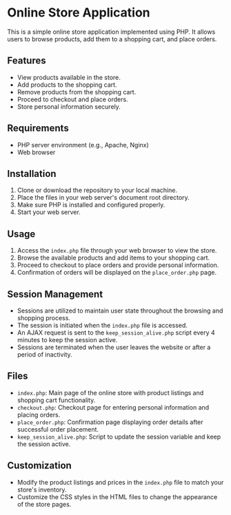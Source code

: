 # Online Store Application

This is a simple online store application implemented using PHP. It allows users to browse products, add them to a shopping cart, and place orders.

## Features

- View products available in the store.
- Add products to the shopping cart.
- Remove products from the shopping cart.
- Proceed to checkout and place orders.
- Store personal information securely.

## Requirements

- PHP server environment (e.g., Apache, Nginx)
- Web browser

## Installation

1. Clone or download the repository to your local machine.
2. Place the files in your web server's document root directory.
3. Make sure PHP is installed and configured properly.
4. Start your web server.

## Usage

1. Access the `index.php` file through your web browser to view the store.
2. Browse the available products and add items to your shopping cart.
3. Proceed to checkout to place orders and provide personal information.
4. Confirmation of orders will be displayed on the `place_order.php` page.

## Session Management

- Sessions are utilized to maintain user state throughout the browsing and shopping process.
- The session is initiated when the `index.php` file is accessed.
- An AJAX request is sent to the `keep_session_alive.php` script every 4 minutes to keep the session active.
- Sessions are terminated when the user leaves the website or after a period of inactivity.

## Files

- `index.php`: Main page of the online store with product listings and shopping cart functionality.
- `checkout.php`: Checkout page for entering personal information and placing orders.
- `place_order.php`: Confirmation page displaying order details after successful order placement.
- `keep_session_alive.php`: Script to update the session variable and keep the session active.

## Customization

- Modify the product listings and prices in the `index.php` file to match your store's inventory.
- Customize the CSS styles in the HTML files to change the appearance of the store pages.

